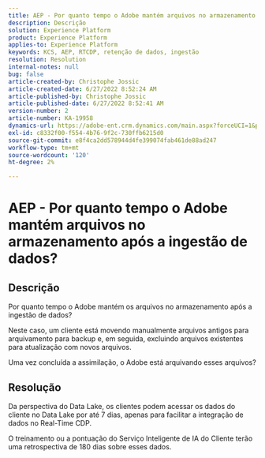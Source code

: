 ```yaml
---
title: AEP - Por quanto tempo o Adobe mantém arquivos no armazenamento após a ingestão de dados?
description: Descrição
solution: Experience Platform
product: Experience Platform
applies-to: Experience Platform
keywords: KCS, AEP, RTCDP, retenção de dados, ingestão
resolution: Resolution
internal-notes: null
bug: false
article-created-by: Christophe Jossic
article-created-date: 6/27/2022 8:52:24 AM
article-published-by: Christophe Jossic
article-published-date: 6/27/2022 8:52:41 AM
version-number: 2
article-number: KA-19958
dynamics-url: https://adobe-ent.crm.dynamics.com/main.aspx?forceUCI=1&pagetype=entityrecord&etn=knowledgearticle&id=f1792875-f6f5-ec11-bb3d-000d3a5b0082
exl-id: c8332f00-f554-4b76-9f2c-730ffb6215d0
source-git-commit: e8f4ca2dd578944d4fe399074fab461de88ad247
workflow-type: tm+mt
source-wordcount: '120'
ht-degree: 2%

---
```


# AEP - Por quanto tempo o Adobe mantém arquivos no armazenamento após a ingestão de dados?

## Descrição


Por quanto tempo o Adobe mantém os arquivos no armazenamento após a ingestão de dados?

Neste caso, um cliente está movendo manualmente arquivos antigos para arquivamento para backup e, em seguida, excluindo arquivos existentes para atualização com novos arquivos.

Uma vez concluída a assimilação, o Adobe está arquivando esses arquivos?




## Resolução


Da perspectiva do Data Lake, os clientes podem acessar os dados do cliente no Data Lake por até 7 dias, apenas para facilitar a integração de dados no Real-Time CDP.

O treinamento ou a pontuação do Serviço Inteligente de IA do Cliente terão uma retrospectiva de 180 dias sobre esses dados.
